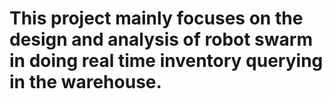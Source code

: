 # This project mainly focuses on the design and analysis of robot swarm in doing real time inventory querying in the warehouse.

